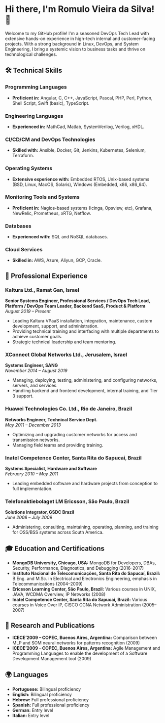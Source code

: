 # Hi there, I'm Romulo Vieira da Silva! 👋

Welcome to my GitHub profile! I'm a seasoned DevOps Tech Lead with extensive hands-on experience in high-tech internal and customer-facing projects. With a strong background in Linux, DevOps, and System Engineering, I bring a systemic vision to business tasks and thrive on technological challenges. 

## 🛠️ Technical Skills

### Programming Languages
- **Proficient in:** Angular, C, C++, JavaScript, Pascal, PHP, Perl, Python, Shell Script, Swift (basic), TypeScript.

### Engineering Languages
- **Experienced in:** MathCad, Matlab, SystemVerilog, Verilog, xHDL.

### CI/CD/CM and DevOps Technologies
- **Skilled with:** Ansible, Docker, Git, Jenkins, Kubernetes, Selenium, Terraform.

### Operating Systems
- **Extensive experience with:** Embedded RTOS, Unix-based systems (BSD, Linux, MacOS, Solaris), Windows (Embedded, x86, x86_64).

### Monitoring Tools and Systems
- **Proficient in:** Nagios-based systems (Icinga, Opsview, etc), Grafana, NewRelic, Prometheus, xRTG, Netflow.

### Databases
- **Experienced with:** SQL and NoSQL databases.

### Cloud Services
- **Skilled in:** AWS, Azure, Aliyun, GCP, Oracle.

## 🏢 Professional Experience

### Kaltura Ltd., Ramat Gan, Israel
**Senior Systems Engineer, Professional Services / DevOps Tech Lead, Platform / DevOps Team Leader, Backend SaaS, Product & Platform**  
*August 2019 – Present*  
- Leading Kaltura VPaaS installation, integration, maintenance, custom development, support, and administration.
- Providing technical training and interfacing with multiple departments to achieve customer goals.
- Strategic technical leadership and team mentoring.

### XConnect Global Networks Ltd., Jerusalem, Israel
**Systems Engineer, SANG**  
*November 2014 – August 2019*  
- Managing, deploying, testing, administering, and configuring networks, servers, and services.
- Handling backend and frontend development, internal training, and Tier 3 support.

### Huawei Technologies Co. Ltd., Rio de Janeiro, Brazil
**Networks Engineer, Technical Service Dept.**  
*May 2011 – December 2013*  
- Optimizing and upgrading customer networks for access and transmission networks.
- Managing field teams and providing training.

### Inatel Competence Center, Santa Rita do Sapucaí, Brazil
**Systems Specialist, Hardware and Software**  
*February 2010 – May 2011*  
- Leading embedded software and hardware projects from conception to full implementation.

### Telefonaktiebolaget LM Ericsson, São Paulo, Brazil
**Solutions Integrator, GSDC Brazil**  
*June 2008 – July 2009*  
- Administering, consulting, maintaining, operating, planning, and training for OSS/BSS systems across South America.

## 🎓 Education and Certifications
- **MongoDB University, Chicago, USA:** MongoDB for Developers, DBAs, Security, Performance, Diagnostics, and Debugging (2016–2017)
- **Instituto Nacional de Telecomunicações, Santa Rita do Sapucaí, Brazil:** B.Eng. and M.Sc. in Electrical and Electronics Engineering, emphasis in Telecommunications (2004–2009)
- **Ericsson Learning Center, São Paulo, Brazil:** Various courses in UNIX, JAVA, WCDMA Overview, IP Networks (2008)
- **Inatel Competence Center, Santa Rita do Sapucaí, Brazil:** Various courses in Voice Over IP, CISCO CCNA Network Administration (2005–2007)

## 📝 Research and Publications
- **ICECE’2009 – COPEC, Buenos Aires, Argentina:** Comparison between MLP and SOM neural networks for patterns recognition (2009)
- **ICECE’2009 – COPEC, Buenos Aires, Argentina:** Agile Management and Programming Languages to enable the development of a Software Development Management tool (2009)

## 🌍 Languages
- **Portuguese:** Bilingual proficiency
- **English:** Bilingual proficiency
- **Hebrew:** Full professional proficiency
- **Spanish:** Full professional proficiency
- **German:** Entry level
- **Italian:** Entry level
